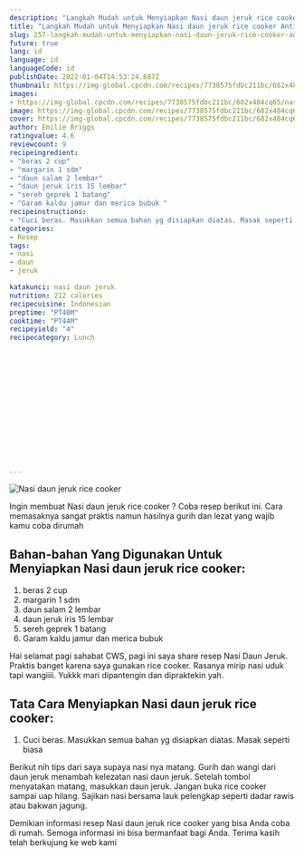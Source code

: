 ```yaml
---
description: "Langkah Mudah untuk Menyiapkan Nasi daun jeruk rice cooker Anti Gagal"
title: "Langkah Mudah untuk Menyiapkan Nasi daun jeruk rice cooker Anti Gagal"
slug: 257-langkah-mudah-untuk-menyiapkan-nasi-daun-jeruk-rice-cooker-anti-gagal
future: true
lang: id
language: id
languageCode: id
publishDate: 2022-01-04T14:53:24.687Z 
thumbnail: https://img-global.cpcdn.com/recipes/7738575fdbc211bc/682x484cq65/nasi-daun-jeruk-rice-cooker-foto-resep-utama.webp
images:
- https://img-global.cpcdn.com/recipes/7738575fdbc211bc/682x484cq65/nasi-daun-jeruk-rice-cooker-foto-resep-utama.webp
image: https://img-global.cpcdn.com/recipes/7738575fdbc211bc/682x484cq65/nasi-daun-jeruk-rice-cooker-foto-resep-utama.webp
cover: https://img-global.cpcdn.com/recipes/7738575fdbc211bc/682x484cq65/nasi-daun-jeruk-rice-cooker-foto-resep-utama.webp
author: Emilie Briggs
ratingvalue: 4.6
reviewcount: 9
recipeingredient:
- "beras 2 cup"
- "margarin 1 sdm"
- "daun salam 2 lembar"
- "daun jeruk iris 15 lembar"
- "sereh geprek 1 batang"
- "Garam kaldu jamur dan merica bubuk "
recipeinstructions:
- "Cuci beras. Masukkan semua bahan yg disiapkan diatas. Masak seperti biasa"
categories:
- Resep
tags:
- nasi
- daun
- jeruk

katakunci: nasi daun jeruk 
nutrition: 212 calories
recipecuisine: Indonesian
preptime: "PT40M"
cooktime: "PT44M"
recipeyield: "4"
recipecategory: Lunch


     
    
    
    
    
    
    
    
    
    
    
      
    
---
```



![Nasi daun jeruk rice cooker](https://img-global.cpcdn.com/recipes/7738575fdbc211bc/682x484cq65/nasi-daun-jeruk-rice-cooker-foto-resep-utama.webp)

Ingin membuat Nasi daun jeruk rice cooker ? Coba resep berikut ini. Cara memasaknya sangat praktis namun hasilnya gurih dan lezat yang wajib kamu coba dirumah

<!--inarticleads1-->

## Bahan-bahan Yang Digunakan Untuk Menyiapkan Nasi daun jeruk rice cooker:

1. beras 2 cup
1. margarin 1 sdm
1. daun salam 2 lembar
1. daun jeruk iris 15 lembar
1. sereh geprek 1 batang
1. Garam kaldu jamur dan merica bubuk 

Hai selamat pagi sahabat CWS, pagi ini saya share resep Nasi Daun Jeruk. Praktis banget karena saya gunakan rice cooker. Rasanya mirip nasi uduk tapi wangiiii. Yukkk mari dipantengin dan dipraktekin yah. 

<!--inarticleads2-->

## Tata Cara Menyiapkan Nasi daun jeruk rice cooker:

1. Cuci beras. Masukkan semua bahan yg disiapkan diatas. Masak seperti biasa


Berikut nih tips dari saya supaya nasi nya matang. Gurih dan wangi dari daun jeruk menambah kelezatan nasi daun jeruk. Setelah tombol menyatakan matang, masukkan daun jeruk. Jangan buka rice cooker sampai uap hilang. Sajikan nasi bersama lauk pelengkap seperti dadar rawis atau bakwan jagung. 

Demikian informasi  resep Nasi daun jeruk rice cooker   yang bisa Anda coba di rumah. Semoga informasi ini bisa bermanfaat bagi Anda. Terima kasih telah berkujung ke web kami
